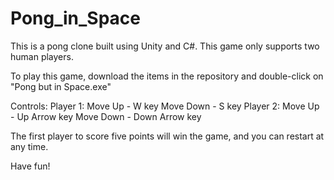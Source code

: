 # Pong_in_Space

This is a pong clone built using Unity and C#.
This game only supports two human players.

To play this game, download the items in the repository and double-click on "Pong but in Space.exe"

Controls:
Player 1:  Move Up - W key
           Move Down - S key
Player 2:  Move Up - Up Arrow key
           Move Down - Down Arrow key
           
The first player to score five points will win the game, and you can restart at any time.

Have fun!
